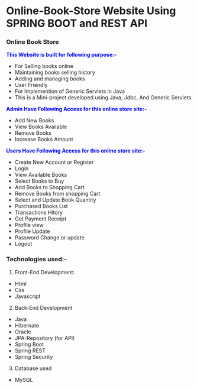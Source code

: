 # Online-Book-Store Website Using SPRING BOOT and REST API

### Online Book Store

<span style="color:blue">**This Website is built for following purpose:-**</span>

-   For Selling books online
-   Maintaining books selling history
-   Adding and managing books
-   User Friendly
-   For Implemention of Generic Servlets in Java
-   This is a Mini-project developed using Java, Jdbc, And Generic Servlets

<span style="color:blue">**Admin Have Following Access for this online store site:-**</span>

-   Add New Books
-   View Books Available
-   Remove Books
-   Increase Books Amount

<span style="color:blue">**Users Have Following Access for this online store site:-**</span>

-   Create New Account or Register
-   Login
-   View Available Books
-   Select Books to Buy
-   Add Books to Shopping Cart
-   Remove Books from shopping Cart
-   Select and Update Book Quantity
-   Purchased Books List
-   Transactions Hitory
-   Get Payment Receipt
-   Profile view
-   Profile Update
-   Password Change or update
-   Logout

### Technologies used:-

1. Front-End Development:

-   Html
-   Css
-   Javascript

2. Back-End Development

-   Java
-   Hibernate
-   Oracle
-   JPA-Repository (for API)
-   Spring Boot
-   Spring REST
-   Spring Security

3. Database used

-   MySQL

